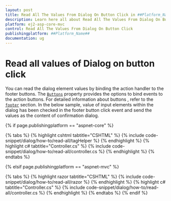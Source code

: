 ```yaml
---
layout: post
title: Read All The Values From Dialog On Button Click in ##Platform_Name## Dialog Component
description: Learn here all about Read All The Values From Dialog On Button Click in Syncfusion ##Platform_Name## Dialog component of syncfusion and more.
platform: ej2-asp-core-mvc
control: Read All The Values From Dialog On Button Click
publishingplatform: ##Platform_Name##
documentation: ug
---
```



# Read all values of Dialog on button click

You can read the dialog element values by binding the action handler to the footer buttons. The [`Buttons`](https://help.syncfusion.com/cr/aspnetcore-js2/Syncfusion.EJ2.Popups.Dialog.html#Syncfusion_EJ2_Popups_Dialog_Buttons) property provides the options to bind events to the action buttons.
For detailed information about buttons , refer to the [`footer`](https://help.syncfusion.com/cr/aspnetcore-js2/Syncfusion.EJ2.Popups.Dialog.html#Syncfusion_EJ2_Popups_Dialog_FooterTemplate) section.
In the below sample, value of input elements within the dialog has been checked in the footer button click event and send the values as the content of confirmation dialog.

{% if page.publishingplatform == "aspnet-core" %}

{% tabs %}
{% highlight cshtml tabtitle="CSHTML" %}
{% include code-snippet/dialog/how-to/read-all/tagHelper %}
{% endhighlight %}
{% highlight c# tabtitle="Controller.cs" %}
{% include code-snippet/dialog/how-to/read-all/controller.cs %}
{% endhighlight %}
{% endtabs %}

{% elsif page.publishingplatform == "aspnet-mvc" %}

{% tabs %}
{% highlight razor tabtitle="CSHTML" %}
{% include code-snippet/dialog/how-to/read-all/razor %}
{% endhighlight %}
{% highlight c# tabtitle="Controller.cs" %}
{% include code-snippet/dialog/how-to/read-all/controller.cs %}
{% endhighlight %}
{% endtabs %}
{% endif %}

